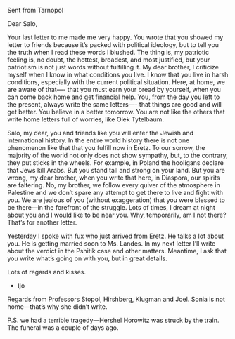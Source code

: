 Sent from Tarnopol

Dear Salo,

Your last letter to me made me very happy. You wrote that you showed my letter to friends because it’s packed with political ideology, but to tell you the truth when I read these words I blushed. The thing is, my patriotic feeling is, no doubt, the hottest, broadest, and most justified, but your patriotism is not just words without fulfilling it. My dear brother, I criticize myself when I know in what conditions you live. I know that you live in harsh conditions, especially with the current political situation. Here, at home, we are aware of that—- that you must earn your bread by yourself, when you can come back home and get financial help. You, from the day you left to the present, always write the same letters—- that things are good and will get better. You believe in a better tomorrow. You are not like the others that write home letters full of worries, like Olek Tytelbaum.

Salo, my dear, you and friends like you will enter the Jewish and international history. In the entire world history there is not one phenomenon like that that you fulfill now in Eretz. To our sorrow, the majority of the world not only does not show sympathy, but, to the contrary, they put sticks in the wheels. For example, in Poland the hooligans declare that Jews kill Arabs. But you stand tall and strong on your land. But you are wrong, my dear brother, when you write that here, in Diaspora, our spirits are faltering. No, my brother, we follow every quiver of the atmosphere in Palestine and we don’t spare any attempt to get there to live and fight with you. We are jealous of you (without exaggeration) that you were blessed to be there—in the forefront of the struggle. Lots of times, I dream at night about you and I would like to be near you. Why, temporarily, am I not there? That’s for another letter.

Yesterday I spoke with fux who just arrived from Eretz. He talks a lot about you. He is getting married soon to Ms. Landes. In my next letter I’ll write about the verdict in the Pshitik case and other matters. Meantime, I ask that you write what’s going on with you, but in great details.

Lots of regards and kisses. 

- Ijo

Regards from Professors Stopol, Hirshberg, Klugman and Joel. Sonia is not home—that’s why she didn’t write. 

P.S. we had a terrible tragedy—Hershel Horowitz was struck by the train. The funeral was a couple of days ago.